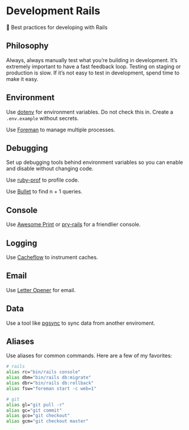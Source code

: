 # Development Rails

:rocket: Best practices for developing with Rails

## Philosophy

Always, always manually test what you’re building in development. It’s extremely important to have a fast feedback loop. Testing on staging or production is slow. If it’s not easy to test in development, spend time to make it easy.

## Environment

Use [dotenv](https://github.com/bkeepers/dotenv) for environment variables. Do not check this in. Create a `.env.example` without secrets.

Use [Foreman](https://github.com/ddollar/foreman) to manage multiple processes.

## Debugging

Set up debugging tools behind environment variables so you can enable and disable without changing code.

Use [ruby-prof](https://github.com/ruby-prof/ruby-prof) to profile code.

Use [Bullet](https://github.com/flyerhzm/bullet) to find n + 1 queries.

## Console

Use [Awesome Print](https://github.com/michaeldv/awesome_print) or [pry-rails](https://github.com/rweng/pry-rails) for a friendlier console.

## Logging

Use [Cacheflow](https://github.com/ankane/cacheflow) to instrument caches.

## Email

Use [Letter Opener](https://github.com/ryanb/letter_opener) for email.

## Data

Use a tool like [pgsync](https://github.com/ankane/pgsync) to sync data from another enviroment.

## Aliases

Use aliases for common commands. Here are a few of my favorites:

```sh
# rails
alias rc="bin/rails console"
alias dbm="bin/rails db:migrate"
alias dbr="bin/rails db:rollback"
alias fsw="foreman start -c web=1"

# git
alias gl="git pull -r"
alias gc="git commit"
alias gco="git checkout"
alias gcm="git checkout master"
```
